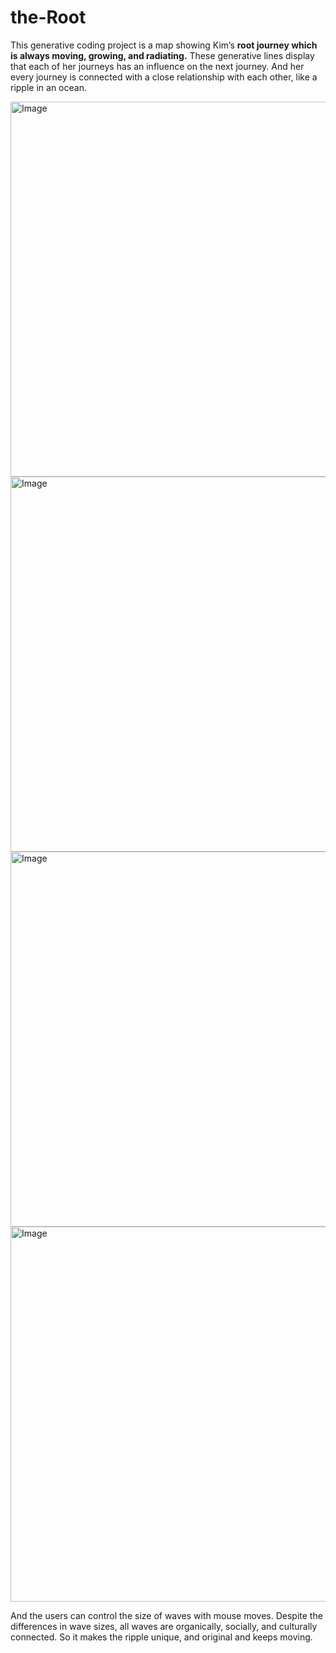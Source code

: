 # the-Root

This generative coding project is a map
showing Kim’s **root journey which is
always moving, growing, and radiating.**
These generative lines display that each
of her journeys has an influence on the
next journey. And her every journey is
connected with a close relationship with
each other, like a ripple in an ocean.

<img width="600" alt="Image" src="https://github.com/user-attachments/assets/e97ff033-0371-42ce-8ccc-807d92cf5132" />

<img width="600" alt="Image" src="https://github.com/user-attachments/assets/5a24bc2b-ebc4-4c2f-be2d-3a6537b9b06a" />
<img width="600" alt="Image" src="https://github.com/user-attachments/assets/8ce6934f-a00a-4cb5-906f-a34c260eb7ac" />
<img width="600" alt="Image" src="https://github.com/user-attachments/assets/8223da3e-ad1f-4413-9840-911a6882d4cf" />

And the users can control the size of
waves with mouse moves. Despite the
differences in wave sizes, all waves
are organically, socially, and culturally
connected. So it makes the ripple
unique, and original and keeps moving.

